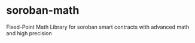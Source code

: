 # soroban-math
Fixed-Point Math Library for soroban smart contracts with advanced math and high precision

